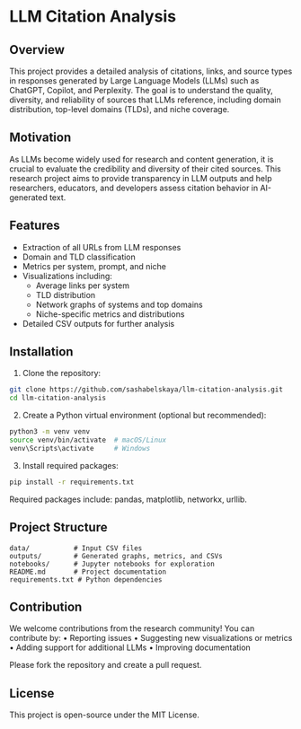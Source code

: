 # LLM Citation Analysis

## Overview
This project provides a detailed analysis of citations, links, and source types in responses generated by Large Language Models (LLMs) such as ChatGPT, Copilot, and Perplexity. The goal is to understand the quality, diversity, and reliability of sources that LLMs reference, including domain distribution, top-level domains (TLDs), and niche coverage.

## Motivation
As LLMs become widely used for research and content generation, it is crucial to evaluate the credibility and diversity of their cited sources. This research project aims to provide transparency in LLM outputs and help researchers, educators, and developers assess citation behavior in AI-generated text.  

## Features
- Extraction of all URLs from LLM responses
- Domain and TLD classification
- Metrics per system, prompt, and niche
- Visualizations including:
  - Average links per system
  - TLD distribution
  - Network graphs of systems and top domains
  - Niche-specific metrics and distributions
- Detailed CSV outputs for further analysis

## Installation

1. Clone the repository:
```bash
git clone https://github.com/sashabelskaya/llm-citation-analysis.git
cd llm-citation-analysis
```
2.	Create a Python virtual environment (optional but recommended):
```bash
python3 -m venv venv
source venv/bin/activate  # macOS/Linux
venv\Scripts\activate     # Windows
```
3.	Install required packages:
```bash
pip install -r requirements.txt
```
Required packages include: pandas, matplotlib, networkx, urllib.

## Project Structure
```
data/           # Input CSV files
outputs/        # Generated graphs, metrics, and CSVs
notebooks/      # Jupyter notebooks for exploration
README.md       # Project documentation
requirements.txt # Python dependencies
```

## Contribution

We welcome contributions from the research community! You can contribute by:
	•	Reporting issues
	•	Suggesting new visualizations or metrics
	•	Adding support for additional LLMs
	•	Improving documentation

Please fork the repository and create a pull request.

## License

This project is open-source under the MIT License.


